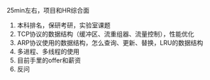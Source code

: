 25min左右，项目和HR综合面

1. 本科排名，保研考研，实验室课题
2. TCP协议的数据结构（缓冲区、流重组器、流量控制），性能优化
3. ARP协议使用的数据结构，怎么查询、更新、替换，LRU的数据结构
4. 多进程、多线程的使用
5. 目前手里的offer和薪资
6. 反问
